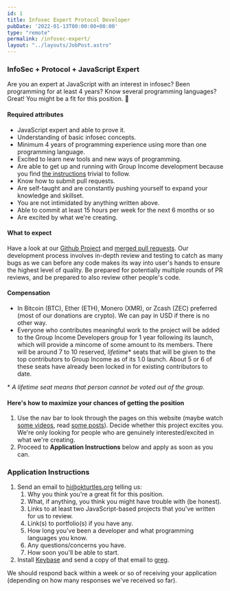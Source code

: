 ```yaml
---
id: 1
title: Infosec Expert Protocol Developer
pubDate: '2022-01-13T00:00:00+00:00'
type: "remote"
permalink: /infosec-expert/
layout: "../layouts/JobPost.astro"
---
```

### InfoSec + Protocol + JavaScript Expert

Are you an expert at JavaScript with an interest in infosec? Been programming for at least 4 years? Know several programming languages? Great! You might be a fit for this position. 🙂

#### Required attributes

- JavaScript expert and able to prove it.
- Understanding of basic infosec concepts.
- Minimum 4 years of programming experience using more than one programming language.
- Excited to learn new tools and new ways of programming.
- Are able to get up and running with Group Income development because you find [the instructions](https://github.com/okTurtles/group-income/blob/master/README.md) trivial to follow.
- Know how to submit pull requests.
- Are self-taught and are constantly pushing yourself to expand your knowledge and skillset.
- You are not intimidated by anything written above.
- Able to commit at least 15 hours per week for the next 6 months or so
- Are excited by what we're creating.

#### What to expect

Have a look at our [Github Project](https://github.com/okTurtles/group-income/) and [merged pull requests](https://github.com/okTurtles/group-income/pulls?q=is%3Apr+is%3Aclosed+is%3Amerged). Our development process involves in-depth review and testing to catch as many bugs as we can before any code makes its way into user's hands to ensure the highest level of quality. Be prepared for potentially multiple rounds of PR reviews, and be prepared to also review other people's code.

#### Compensation

- In Bitcoin (BTC), Ether (ETH), Monero (XMR), or Zcash (ZEC) preferred (most of our donations are crypto). We can pay in USD if there is no other way.
- Everyone who contributes meaningful work to the project will be added to the Group Income Developers group for 1 year following its launch, which will provide a mincome of some amount to its members. There will be around 7 to 10 reserved, *lifetime*\* seats that will be given to the top contributors to Group Income as of its 1.0 launch. About 5 or 6 of these seats have already been locked in for existing contributors to date.

\* *A lifetime seat means that person cannot be voted out of the group.*

#### Here's how to maximize your chances of getting the position

1. Use the nav bar to look through the pages on this website (maybe watch [some videos](/shorts/), read [some posts](/blog/)). Decide whether this project excites you. We're only looking for people who are genuinely interested/excited in what we're creating.
2. Proceed to **Application Instructions** below and apply as soon as you can.

### Application Instructions

1. Send an email to [hi@okturtles.org](mailto:hi@okturtles.org) telling us:
   1. Why you think you're a great fit for this position.
   2. What, if anything, you think you might have trouble with (be honest).
   3. Links to at least two JavaScript-based projects that you've written for us to review.
   4. Link(s) to portfolio(s) if you have any.
   5. How long you've been a developer and what programming languages you know.
   6. Any questions/concerns you have.
   7. How soon you'll be able to start.
2. Install [Keybase](https://keybase.io) and send a copy of that email to [greg](https://keybase.io/greg).

We should respond back within a week or so of receiving your application (depending on how many responses we've received so far).
